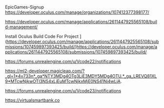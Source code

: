 EpicGames-Signup https://developer.oculus.com/manage/organizations/107412377398177/

https://developer.oculus.com/manage/applications/2611447925565108/build-management/

Install Oculus Build Code For Project ](https://developer.oculus.com/manage/applications/2611447925565108/submissions/107459897393425/build/)https://developer.oculus.com/manage/applications/2611447925565108/submissions/107459897393425/build/

https://forums.unrealengine.com/u/Vcode22/notifications

https://ml2-developer.magicleap.com/?_gl=1*4v733n*_ga*NTY3MDg4OTg3LjE3MDY5MDg4OTU.*_ga_LREVQ81XL9*MTcwNjkwOTI3NS4xLjEuMTcwNjkxMjE0NS41Ni4wLjA.

https://forums.unrealengine.com/u/Vcode23/notifications

https://virtualsmartbank.co
